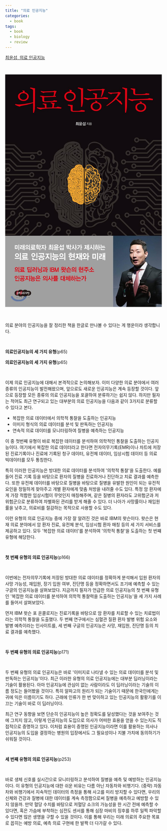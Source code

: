 ```yaml
---
title: "의료 인공지능"
categories:
  - book
tags:
  - book
  - biology
  - review
---
```


[최윤섭, 의료 인공지능](https://book.naver.com/bookdb/book_detail.nhn?bid=13745929)

<br/>

![](/assets/images/book/medical-ai.jpg)

<br/>

의료 분야의 인공지능을 잘 정리한 책을 한글로 만나볼 수 있다는 게 행운이라 생각합니다. 

<br/>

**의료인공지능의 세 가지 유형**(p65)



**의료인공지능의 세 가지 유형**(p65)

<br/>

이제 의료 인공지능에 대해서 본격적으로 논의해보자. 이미 다양한 의료 분야에서 여러 종류의 인공지능이 발전해왔으며, 앞으로도 새로운 인공지능은 계속 등장할 것이다. 앞으로 등장할 모든 종류의 의료 인공지능을 포괄하여 분류하기는 쉽지 않다. 하지만 필자는 적어도 최근 연구되고 있는 대부분의 의료 인공지능을 다음과 같이 3가지로 분류할 수 있다고 본다.

- 복잡한 의료 데이터에서 의학적 통찰을 도출하는 인공지능
- 이미지 형식의 의료 데이터를 분석 및 판독하는 인공지능
- 연속적 의료 데이터를 모니터링하여 질병을 예측하는 인공지능

이 중 첫번째 유형이 바로 복잡한 데이터를 분석하여 의학적인 통찰을 도출하는 인공지능이다. 여기에서 복잡한 의료 데이터라고 한다면 전자의무기록(EMR)이나 차트에 저장된 진료기록이나 진료에 기록된 청구 데이터, 유전체 데이터, 임상시험 데이터 등 의료 빅데이터를 모두 통칭한다.

특히 이러한 인공지능은 방대한 의료 데이터를 분석하여 '의학적 통찰'을 도출한다. 예를 들어 진료 기록 등을 바탕으로 환자의 질병을 진료하거나 진단하고 치료 결과를 예측한다. 또한 유전체 데이터를 바탕으로 질병을 바탕으로 질병을 유발한 원인이 되는 유전적 요인을 정밀하게 찾아주고 개별 환자에게 맞춤 처방을 내려줄 수도 있다. 특정 암 환자에게 가장 적합한 임상시험이 무엇인지 매칭해주며, 같은 질병의 환자라도 고위험군과 저위험군으로 분류하여 차별화된 관리를 받게 해줄 수 있다. 더 나아가 사망률이나 재입원률을 낮추고, 의료비를 절감하는 목적으로 사용할 수도 있다.

이런 유형의 의료 인공지능 중에 가장 잘 알려진 것은 바로 IBM의 왓슨이다. 왓슨은 현재 의료 분야에서 암 환자 진료, 유전체 분석, 임상시험 환자 매칭 등의 세 가지 서비스를 제공하고 있다. 모두 '복잡한 의료 데이터'를 분석하여 '의학적 통찰'을 도출하는 첫 번쨰 유형에 해당한다.

<br/>

**첫 번째 유형의 의료 인공지능**(p166)

<br/>

이번에는 전자의무기록에 저장된 방대한 의료 데이터를 정확하게 분석해서 입원 환자의 사망 가능성, 재입원, 장기 입원 여부, 진단명 등을 정확하면서도 조기에 예측할 수 있는 구글의 인공지능을 살펴보았다. 지금까지 필자가 언급한 의료 인공지능의 첫 번째 유형인 '복잡한 의료 데이터를 분석하여 의학적 통찰력을 도출하는 인공지능'을 세 가지 사례를 들어서 살펴보았다.

먼저 IBM 왓슨 포 온콜로지는 진료기록을 바탕으로 암 환자를 치료할 수 있는 치료법이라는 의학적 통찰을 도출했다. 두 번째 연구에서는 심혈관 질환 환자 발병 위험 요소와 발병 예측이라는 인사이트를, 세 번째 구글의 인공지능은 사망, 재입원, 진단명 등의 치료 결과를 예측했다.

<br/>

**두 번째 유형의 의료 인공지능**(p171)

<br/>

두 번째 유형의 의료 인공지능은 바로 '이미지로 나타낼 수 있는 의료 데이터를 분석 및 판독하는 인공지능'이다. 최근 이러한 유형의 의료 인공지능에는 대부분 딥러닝이라는 기술이 활용된다. 아마 인공지능에 관심이 없는 사람이라도 이 딥러닝이라는 기술의 이름 정도는 들어봤을 것이다. 특히 알파고의 원리가 되는 기술이기 때문에 한국인에게는 귀에 익은 이름이기도 하다. 근래에 인류가 한 번 맞이하고 있는 인공지능의 활황기를 이끄는 기술이 바로 이 딥러닝이다.

최근 연구 동향을 보면 단순히 인공지능이 높은 정확도를 달성했다는 것을 보여주는 것에 그치지 않고, 이렇게 인공지능의 도입으로 의사가 어떠한 효용을 얻을 수 있는지도 직접적으로 증명하고 있다. 이처럼 효용이 증명된 인공지능이라면 이를 활용하는 의사나 인공지능의 도입을 결정하는 병원의 입장에서도 그 필요성이나 지불 가치에 동의하기가 쉬워질 것이다.

<br/>

**세 번째 유형의 의료 인공지능**(p253)

<br/>

바로 생체 신호를 실시간으로 모니터링하고 분석하여 질병을 예측 및 예방하는 인공지능이다. 이 유형의 인공지능에 대한 쉬운 비유는 다름 아닌 자동차와 비행기다. (중략) 자동차와 비행기에서 지속적인 데이터의 측정을 통해 사고를 미리 방지할 수 있다면, 우리의 신체와 건강과 질병에 대한 데이터를 계속 측정함으로써 질병을 예측하고 예방할 수 있지 않을까. 만약 혈당 수치를 바탕으로 저혈당 쇼크의 가능성을 한 시간 전에 예측할 수 있다면, 혹은 가슴에 부착하는 심전도 센서를 통해 심장 마비의 징후를 하루 일찍 파악할 수 있다면 많은 생명을 구할 수 있을 것이다. 이를 통해 우리는 미래 의료의 주요한 목표로 꼽히는 예방 의료, 예측 의료 구현에 한 발짝 더 다가갈 수 있다.

<br/>